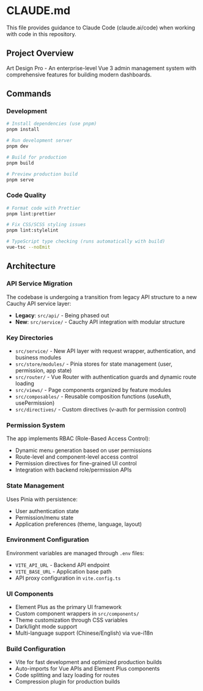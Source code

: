 # CLAUDE.md

This file provides guidance to Claude Code (claude.ai/code) when working with code in this repository.

## Project Overview

Art Design Pro - An enterprise-level Vue 3 admin management system with comprehensive features for building modern dashboards.

## Commands

### Development
```bash
# Install dependencies (use pnpm)
pnpm install

# Run development server
pnpm dev

# Build for production
pnpm build

# Preview production build
pnpm serve
```

### Code Quality
```bash
# Format code with Prettier
pnpm lint:prettier

# Fix CSS/SCSS styling issues
pnpm lint:stylelint

# TypeScript type checking (runs automatically with build)
vue-tsc --noEmit
```

## Architecture

### API Service Migration
The codebase is undergoing a transition from legacy API structure to a new Cauchy API service layer:
- **Legacy**: `src/api/` - Being phased out
- **New**: `src/service/` - Cauchy API integration with modular structure

### Key Directories
- `src/service/` - New API layer with request wrapper, authentication, and business modules
- `src/store/modules/` - Pinia stores for state management (user, permission, app state)
- `src/router/` - Vue Router with authentication guards and dynamic route loading
- `src/views/` - Page components organized by feature modules
- `src/composables/` - Reusable composition functions (useAuth, usePermission)
- `src/directives/` - Custom directives (v-auth for permission control)

### Permission System
The app implements RBAC (Role-Based Access Control):
- Dynamic menu generation based on user permissions
- Route-level and component-level access control
- Permission directives for fine-grained UI control
- Integration with backend role/permission APIs

### State Management
Uses Pinia with persistence:
- User authentication state
- Permission/menu state
- Application preferences (theme, language, layout)

### Environment Configuration
Environment variables are managed through `.env` files:
- `VITE_API_URL` - Backend API endpoint
- `VITE_BASE_URL` - Application base path
- API proxy configuration in `vite.config.ts`

### UI Components
- Element Plus as the primary UI framework
- Custom component wrappers in `src/components/`
- Theme customization through CSS variables
- Dark/light mode support
- Multi-language support (Chinese/English) via vue-i18n

### Build Configuration
- Vite for fast development and optimized production builds
- Auto-imports for Vue APIs and Element Plus components
- Code splitting and lazy loading for routes
- Compression plugin for production builds